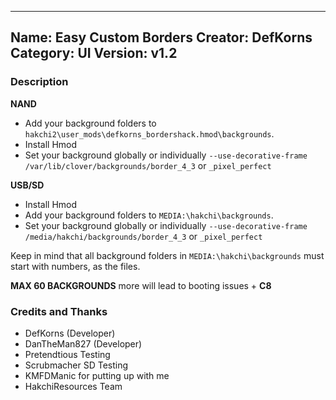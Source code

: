 ----------------
Name: Easy Custom Borders
Creator: DefKorns
Category: UI
Version: v1.2
----------------
### Description

**NAND**

- Add your background folders to `hakchi2\user_mods\defkorns_bordershack.hmod\backgrounds`.
- Install Hmod
- Set your background globally or individually `--use-decorative-frame /var/lib/clover/backgrounds/border_4_3` or `_pixel_perfect`

**USB/SD**

- Install Hmod
- Add your background folders to `MEDIA:\hakchi\backgrounds`.
- Set your background globally or individually `--use-decorative-frame /media/hakchi/backgrounds/border_4_3` or `_pixel_perfect`

Keep in mind that all background folders in `MEDIA:\hakchi\backgrounds` must start with numbers, as the files.

**MAX 60 BACKGROUNDS** more will lead to booting issues + **C8**



### Credits and Thanks
- DefKorns (Developer)
- DanTheMan827 (Developer)
- Pretendtious Testing
- Scrubmacher SD Testing
- KMFDManic for putting up with me
- HakchiResources Team
